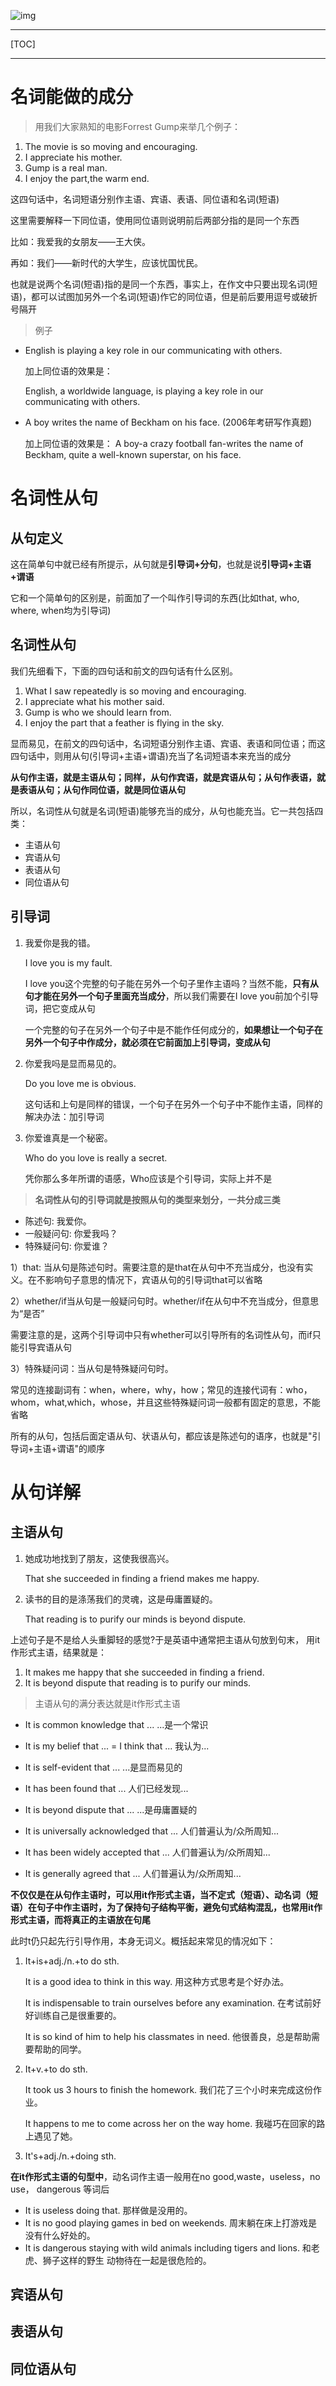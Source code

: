 ![img](res/other/异世界蕾姆_0.jpg)



---

[TOC]

***

# 名词能做的成分

> 用我们大家熟知的电影Forrest Gump来举几个例子：

1. The movie is so moving and encouraging.
2. I appreciate his mother.
3. Gump is a real man.
4. I enjoy the part,the warm end.

这四句话中，名词短语分别作主语、宾语、表语、同位语和名词(短语)

这里需要解释一下同位语，使用同位语则说明前后两部分指的是同一个东西

比如：我爱我的女朋友——王大侠。

再如：我们——新时代的大学生，应该忧国忧民。

也就是说两个名词(短语)指的是同一个东西，事实上，在作文中只要出现名词(短语)，都可以试图加另外一个名词(短语)作它的同位语，但是前后要用逗号或破折号隔开

> 例子

* English is playing a key role in our communicating with others.

  加上同位语的效果是：

  English, a worldwide language, is playing a key role in our communicating with others.

* A boy writes the name of Beckham on his face. (2006年考研写作真题)

  加上同位语的效果是：
  A boy-a crazy football fan-writes the name of Beckham, quite a well-known superstar, on his face.

# 名词性从句

## 从句定义

这在简单句中就已经有所提示，从句就是**引导词+分句**，也就是说**引导词+主语+谓语**

它和一个简单句的区别是，前面加了一个叫作引导词的东西(比如that, who, where, when均为引导词)

## 名词性从句

我们先细看下，下面的四句话和前文的四句话有什么区别。

1. What I saw repeatedly is so moving and encouraging.
2. I appreciate what his mother said.
3. Gump is who we should learn from.
4. I enjoy the part that a feather is flying in the sky.

显而易见，在前文的四句话中，名词短语分别作主语、宾语、表语和同位语；而这四句话中，则用从句(引导词+主语+谓语)充当了名词短语本来充当的成分

**从句作主语，就是主语从句；同样，从句作宾语，就是宾语从句；从句作表语，就是表语从句；从句作同位语，就是同位语从句**

所以，名词性从句就是名词(短语)能够充当的成分，从句也能充当。它一共包括四类：

* 主语从句
* 宾语从句
* 表语从句
* 同位语从句

## 引导词

1. 我爱你是我的错。

   I love you is my fault.

   I love you这个完整的句子能在另外一个句子里作主语吗？当然不能，**只有从句才能在另外一个句子里面充当成分**，所以我们需要在I love you前加个引导词，把它变成从句

   一个完整的句子在另外一个句子中是不能作任何成分的，**如果想让一个句子在另外一个句子中作成分，就必须在它前面加上引导词，变成从句**

2. 你爱我吗是显而易见的。

   Do you love me is obvious.

   这句话和上句是同样的错误，一个句子在另外一个句子中不能作主语，同样的解决办法：加引导词

3. 你爱谁真是一个秘密。

   Who do you love is really a secret.

   凭你那么多年所谓的语感，Who应该是个引导词，实际上并不是

> **名词性从句的引导词就是按照从句的类型来划分，一共分成三类**

* 陈述句: 我爱你。
* 一般疑问句: 你爱我吗？
* 特殊疑问句: 你爱谁？

1）that: 当从句是陈述句时。需要注意的是that在从句中不充当成分，也没有实义。在不影响句子意思的情况下，宾语从句的引导词that可以省略

2）whether/if当从句是一般疑问句时。whether/if在从句中不充当成分，但意思为“是否”

需要注意的是，这两个引导词中只有whether可以引导所有的名词性从句，而if只能引导宾语从句

3）特殊疑问词：当从句是特殊疑问句时。

常见的连接副词有：when，where，why，how；常见的连接代词有：who，whom，what,which，whose，并且这些特殊疑问词一般都有固定的意思，不能省略

所有的从句，包括后面定语从句、状语从句，都应该是陈述句的语序，也就是"引导词+主语+谓语"的顺序



# 从句详解

## 主语从句

1. 她成功地找到了朋友，这使我很高兴。

   That she succeeded in finding a friend makes me happy.

2. 读书的目的是涤荡我们的灵魂，这是毋庸置疑的。

   That reading is to purify our minds is beyond dispute.

上述句子是不是给人头重脚轻的感觉?于是英语中通常把主语从句放到句末， 用it作形式主语，结果就是：

1. It makes me happy that she succeeded in finding a friend.
2. It is beyond dispute that reading is to purify our minds.

> 主语从句的满分表达就是it作形式主语

* It is common knowledge that ...  ...是一个常识

* It is my belief that ... = I think that ...  我认为...
* It is self-evident that ...  ...是显而易见的
* It has been found that ... 人们已经发现...
* It is beyond dispute that ... ...是毋庸置疑的
* It is universally acknowledged that ... 人们普遍认为/众所周知...
* It has been widely accepted that ...   人们普遍认为/众所周知...
* It is generally agreed that ...  人们普遍认为/众所周知...

**不仅仅是在从句作主语时，可以用it作形式主语，当不定式（短语）、动名词（短语）在句子中作主语时，为了保持句子结构平衡，避免句式结构混乱，也常用it作形式主语，而将真正的主语放在句尾**

此时t仍只起先行引导作用，本身无词义。概括起来常见的情况如下：

1. It+is+adj./n.+to do sth.

   It is a good idea to think in this way.  用这种方式思考是个好办法。

   It is indispensable to train ourselves before any examination.  在考试前好好训练自己是很重要的。

   It is so kind of him to help his classmates in need.  他很善良，总是帮助需要帮助的同学。

2. It+v.+to do sth.

   It took us 3 hours to finish the homework.  我们花了三个小时来完成这份作业。

   It happens to me to come across her on the way home.  我碰巧在回家的路上遇见了她。

3. It's+adj./n.+doing sth.   

**在it作形式主语的句型中**，动名词作主语一般用在no good,waste，useless，no use， dangerous 等词后

* It is useless doing that.  那样做是没用的。
* It is no good playing games in bed on weekends.  周末躺在床上打游戏是没有什么好处的。
* It is dangerous staying with wild animals including tigers and lions.  和老虎、狮子这样的野生 动物待在一起是很危险的。

## 宾语从句



## 表语从句



## 同位语从句



